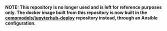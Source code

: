 **NOTE: This repository is no longer used and is left for reference
purposes only. The docker image built from this repository is now
built in the
[compmodels/jupyterhub-deploy](https://github.com/compmodels/jupyterhub-deploy)
repository instead, through an Ansible configuration.**

